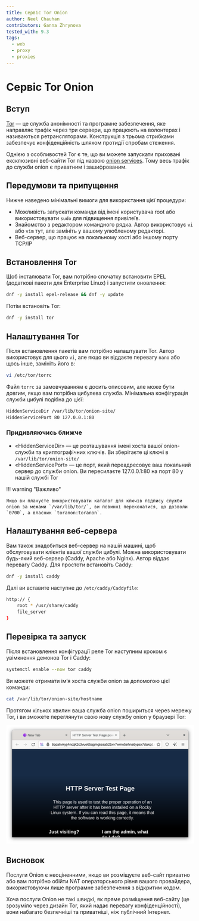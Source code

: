 ```yaml
---
title: Сервіс Tor Onion
author: Neel Chauhan
contributors: Ganna Zhrynova
tested_with: 9.3
tags:
  - web
  - proxy
  - proxies
---
```


# Сервіс Tor Onion

## Вступ

[Tor](https://www.torproject.org/) — це служба анонімності та програмне забезпечення, яке направляє трафік через три сервери, що працюють на волонтерах і називаються ретрансляторами. Конструкція з трьома стрибками забезпечує конфіденційність шляхом протидії спробам стеження.

Однією з особливостей Tor є те, що ви можете запускати приховані ексклюзивні веб-сайти Tor під назвою [onion services](https://community.torproject.org/onion-services/). Тому весь трафік до служби onion є приватним і зашифрованим.

## Передумови та припущення

Нижче наведено мінімальні вимоги для використання цієї процедури:

- Можливість запускати команди від імені користувача root або використовувати `sudo` для підвищення привілеїв.
- Знайомство з редактором командного рядка. Автор використовує `vi` або `vim` тут, але замініть у вашому улюбленому редакторі.
- Веб-сервер, що працює на локальному хості або іншому порту TCP/IP

## Встановлення Tor

Щоб інсталювати Tor, вам потрібно спочатку встановити EPEL (додаткові пакети для Enterprise Linux) і запустити оновлення:

```bash
dnf -y install epel-release && dnf -y update
```

Потім встановіть Tor:

```bash
dnf -y install tor
```

## Налаштування Tor

Після встановлення пакетів вам потрібно налаштувати Tor. Автор використовує для цього `vi`, але якщо ви віддаєте перевагу `nano` або щось інше, замініть його в:

```bash
vi /etc/tor/torrc
```

Файл `torrc` за замовчуванням є досить описовим, але може бути довгим, якщо вам потрібна цибулева служба. Мінімальна конфігурація служби цибулі подібна до цієї:

```bash
HiddenServiceDir /var/lib/tor/onion-site/
HiddenServicePort 80 127.0.0.1:80
```

### Придивляючись ближче

- «HiddenServiceDir» — це розташування імені хоста вашої onion-служби та криптографічних ключів. Ви зберігаєте ці ключі в `/var/lib/tor/onion-site/`
- «HiddenServicePort» — це порт, який переадресовує ваш локальний сервер до служби onion. Ви пересилаєте 127.0.0.1:80 на порт 80 у нашій службі Tor

!!! warning "Важливо"

```
Якщо ви плануєте використовувати каталог для ключів підпису служби onion за межами `/var/lib/tor/`, ви повинні переконатися, що дозволи `0700`, а власник `toranon:toranon`.
```

## Налаштування веб-сервера

Вам також знадобиться веб-сервер на нашій машині, щоб обслуговувати клієнтів вашої служби цибулі. Можна використовувати будь-який веб-сервер (Caddy, Apache або Nginx). Автор віддає перевагу Caddy. Для простоти встановіть Caddy:

```bash
dnf -y install caddy
```

Далі ви вставите наступне до `/etc/caddy/Caddyfile`:

```bash
http:// {
    root * /usr/share/caddy
    file_server
}
```

## Перевірка та запуск

Після встановлення конфігурації реле Tor наступним кроком є увімкнення демонов Tor і Caddy:

```bash
systemctl enable --now tor caddy
```

Ви можете отримати ім’я хоста служби onion за допомогою цієї команди:

```bash
cat /var/lib/tor/onion-site/hostname
```

Протягом кількох хвилин ваша служба onion пошириться через мережу Tor, і ви зможете переглянути свою нову службу onion у браузері Tor:

![Tor Browser showing our Onion Service](../images/onion_service.png)

## Висновок

Послуги Onion є неоціненними, якщо ви розміщуєте веб-сайт приватно або вам потрібно обійти NAT операторського рівня вашого провайдера, використовуючи лише програмне забезпечення з відкритим кодом.

Хоча послуги Onion не такі швидкі, як пряме розміщення веб-сайту (це зрозуміло через дизайн Tor, який надає перевагу конфіденційності), вони набагато безпечніші та приватніші, ніж публічний Інтернет.
